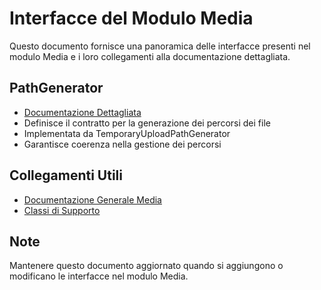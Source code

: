 # Interfacce del Modulo Media

Questo documento fornisce una panoramica delle interfacce presenti nel modulo Media e i loro collegamenti alla documentazione dettagliata.

## PathGenerator
- [Documentazione Dettagliata](../../laravel/Modules/Media/docs/contracts/path_generator.md)
- Definisce il contratto per la generazione dei percorsi dei file
- Implementata da TemporaryUploadPathGenerator
- Garantisce coerenza nella gestione dei percorsi

## Collegamenti Utili
- [Documentazione Generale Media](../../laravel/Modules/Media/docs/module_media.md)
- [Classi di Supporto](support_classes.md)

## Note
Mantenere questo documento aggiornato quando si aggiungono o modificano le interfacce nel modulo Media. 